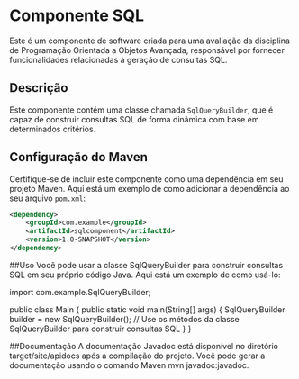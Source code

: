 # Componente SQL

Este é um componente de software criada para uma avaliação da disciplina de Programação Orientada a Objetos Avançada, responsável por fornecer funcionalidades relacionadas à geração de consultas SQL.

## Descrição
Este componente contém uma classe chamada `SqlQueryBuilder`, que é capaz de construir consultas SQL de forma dinâmica com base em determinados critérios.

## Configuração do Maven
Certifique-se de incluir este componente como uma dependência em seu projeto Maven. Aqui está um exemplo de como adicionar a dependência ao seu arquivo `pom.xml`:

```xml
<dependency>
    <groupId>com.example</groupId>
    <artifactId>sqlcomponent</artifactId>
    <version>1.0-SNAPSHOT</version>
</dependency>
```
##Uso
Você pode usar a classe SqlQueryBuilder para construir consultas SQL em seu próprio código Java. Aqui está um exemplo de como usá-lo:

import com.example.SqlQueryBuilder;

public class Main {
    public static void main(String[] args) {
        SqlQueryBuilder builder = new SqlQueryBuilder();
        // Use os métodos da classe SqlQueryBuilder para construir consultas SQL
    }
}

##Documentação
A documentação Javadoc está disponível no diretório target/site/apidocs após a compilação do projeto. Você pode gerar a documentação usando o comando Maven mvn javadoc:javadoc.
